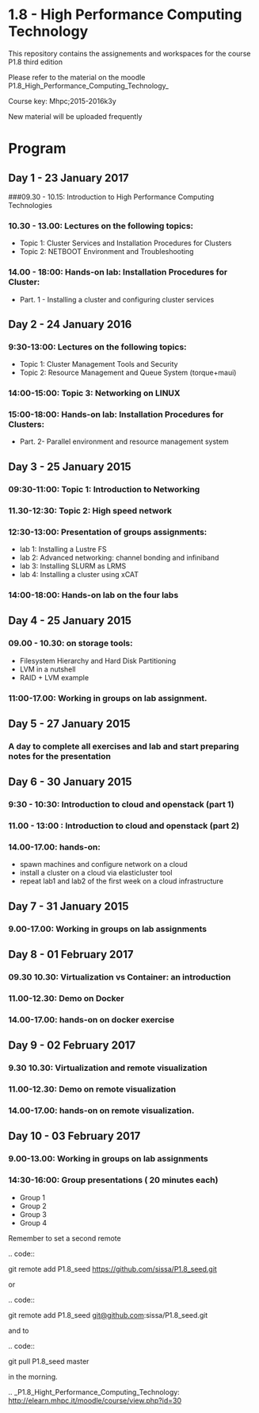 1.8 - High Performance Computing Technology
==============================================

This repository contains the assignements and workspaces for the
course P1.8 third edition

Please refer to the material on the moodle P1.8_High_Performance_Computing_Technology_

Course key:  Mhpc;2015-2016k3y

New material will be uploaded frequently

# Program


## Day 1 - 23 January 2017


###09.30 - 10.15: Introduction to High Performance Computing Technologies

### 10.30 - 13.00: Lectures on the following topics:
 - Topic 1: Cluster Services and Installation Procedures for Clusters
 - Topic 2: NETBOOT Environment and Troubleshooting

### 14.00 - 18:00:  Hands-on lab: Installation Procedures for Cluster:
 - Part. 1 - Installing a cluster and configuring cluster services


## Day 2 - 24 January 2016

### 9:30-13:00:  Lectures on the following topics:
 - Topic 1: Cluster Management Tools and Security
 - Topic 2: Resource Management and Queue System (torque+maui)

### 14:00-15:00: Topic 3: Networking on LINUX

### 15:00-18:00: Hands-on lab: Installation Procedures for Clusters:
 - Part. 2- Parallel environment and resource management system


## Day 3 - 25 January 2015


### 09:30-11:00: Topic 1: Introduction to Networking
### 11.30-12:30: Topic 2: High speed network  

### 12:30-13:00: Presentation of groups assignments:
 - lab 1: Installing a Lustre FS 
 - lab 2: Advanced networking: channel bonding and infiniband 
 - lab 3: Installing SLURM as LRMS 
 - lab 4: Installing a cluster using xCAT

### 14:00-18:00: Hands-on lab on the four labs


## Day 4 - 25 January 2015


### 09.00 - 10.30: on storage tools:
 - Filesystem Hierarchy and Hard Disk Partitioning
 - LVM in a nutshell
 - RAID + LVM example



### 11:00-17.00: Working in groups on lab assignment. 


## Day 5 - 27 January 2015


### A day to complete all exercises and lab and start preparing notes for the presentation


## Day 6 - 30 January 2015


### 9:30 - 10:30: Introduction to  cloud and openstack  (part 1)

### 11.00 - 13:00 : Introduction to  cloud and openstack  (part 2)

### 14.00-17.00: hands-on:
 - spawn machines and configure network  on a cloud
 - install a cluster on a cloud via elasticluster tool
 - repeat lab1 and lab2 of the first week on a cloud infrastructure 

## Day 7 - 31 January 2015


### 9.00-17.00: Working in groups on lab assignments


## Day 8 - 01 February 2017


### 09.30 10.30: Virtualization  vs Container: an introduction  

### 11.00-12.30: Demo on Docker 

### 14.00-17.00:  hands-on on docker exercise 


## Day 9 - 02 February 2017


### 9.30 10.30: Virtualization and remote visualization 

### 11.00-12.30: Demo on remote visualization  

### 14.00-17.00:  hands-on on remote visualization.


## Day 10 - 03 February 2017


### 9.00-13.00: Working in groups on lab assignments

### 14:30-16:00: Group presentations ( 20 minutes each)

- Group 1 
- Group 2
- Group 3 
- Group 4






Remember to set a second remote

.. code::

  git remote add P1.8_seed https://github.com/sissa/P1.8_seed.git

or

.. code::

  git remote add P1.8_seed git@github.com:sissa/P1.8_seed.git

and to

.. code::

  git pull P1.8_seed master 

in the morning.


.. _P1.8_Hight_Performance_Computing_Technology: http://elearn.mhpc.it/moodle/course/view.php?id=30

